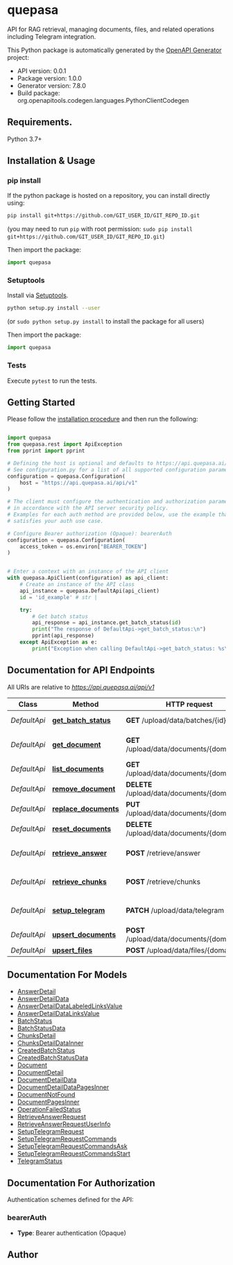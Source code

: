 # quepasa
API for RAG retrieval, managing documents, files, and related operations including Telegram integration.

This Python package is automatically generated by the [OpenAPI Generator](https://openapi-generator.tech) project:

- API version: 0.0.1
- Package version: 1.0.0
- Generator version: 7.8.0
- Build package: org.openapitools.codegen.languages.PythonClientCodegen

## Requirements.

Python 3.7+

## Installation & Usage
### pip install

If the python package is hosted on a repository, you can install directly using:

```sh
pip install git+https://github.com/GIT_USER_ID/GIT_REPO_ID.git
```
(you may need to run `pip` with root permission: `sudo pip install git+https://github.com/GIT_USER_ID/GIT_REPO_ID.git`)

Then import the package:
```python
import quepasa
```

### Setuptools

Install via [Setuptools](http://pypi.python.org/pypi/setuptools).

```sh
python setup.py install --user
```
(or `sudo python setup.py install` to install the package for all users)

Then import the package:
```python
import quepasa
```

### Tests

Execute `pytest` to run the tests.

## Getting Started

Please follow the [installation procedure](#installation--usage) and then run the following:

```python

import quepasa
from quepasa.rest import ApiException
from pprint import pprint

# Defining the host is optional and defaults to https://api.quepasa.ai/api/v1
# See configuration.py for a list of all supported configuration parameters.
configuration = quepasa.Configuration(
    host = "https://api.quepasa.ai/api/v1"
)

# The client must configure the authentication and authorization parameters
# in accordance with the API server security policy.
# Examples for each auth method are provided below, use the example that
# satisfies your auth use case.

# Configure Bearer authorization (Opaque): bearerAuth
configuration = quepasa.Configuration(
    access_token = os.environ["BEARER_TOKEN"]
)


# Enter a context with an instance of the API client
with quepasa.ApiClient(configuration) as api_client:
    # Create an instance of the API class
    api_instance = quepasa.DefaultApi(api_client)
    id = 'id_example' # str | 

    try:
        # Get batch status
        api_response = api_instance.get_batch_status(id)
        print("The response of DefaultApi->get_batch_status:\n")
        pprint(api_response)
    except ApiException as e:
        print("Exception when calling DefaultApi->get_batch_status: %s\n" % e)

```

## Documentation for API Endpoints

All URIs are relative to *https://api.quepasa.ai/api/v1*

Class | Method | HTTP request | Description
------------ | ------------- | ------------- | -------------
*DefaultApi* | [**get_batch_status**](docs/DefaultApi.md#get_batch_status) | **GET** /upload/data/batches/{id} | Get batch status
*DefaultApi* | [**get_document**](docs/DefaultApi.md#get_document) | **GET** /upload/data/documents/{domain}/{id} | Get document details
*DefaultApi* | [**list_documents**](docs/DefaultApi.md#list_documents) | **GET** /upload/data/documents/{domain} | List documents
*DefaultApi* | [**remove_document**](docs/DefaultApi.md#remove_document) | **DELETE** /upload/data/documents/{domain}/{id} | Remove document
*DefaultApi* | [**replace_documents**](docs/DefaultApi.md#replace_documents) | **PUT** /upload/data/documents/{domain} | Replace documents
*DefaultApi* | [**reset_documents**](docs/DefaultApi.md#reset_documents) | **DELETE** /upload/data/documents/{domain} | Reset documents
*DefaultApi* | [**retrieve_answer**](docs/DefaultApi.md#retrieve_answer) | **POST** /retrieve/answer | Retrieve answers or search data
*DefaultApi* | [**retrieve_chunks**](docs/DefaultApi.md#retrieve_chunks) | **POST** /retrieve/chunks | Retrieve answers or search data
*DefaultApi* | [**setup_telegram**](docs/DefaultApi.md#setup_telegram) | **PATCH** /upload/data/telegram | Setup Telegram integration
*DefaultApi* | [**upsert_documents**](docs/DefaultApi.md#upsert_documents) | **POST** /upload/data/documents/{domain} | Upsert documents
*DefaultApi* | [**upsert_files**](docs/DefaultApi.md#upsert_files) | **POST** /upload/data/files/{domain} | Upsert files


## Documentation For Models

 - [AnswerDetail](docs/AnswerDetail.md)
 - [AnswerDetailData](docs/AnswerDetailData.md)
 - [AnswerDetailDataLabeledLinksValue](docs/AnswerDetailDataLabeledLinksValue.md)
 - [AnswerDetailDataLinksValue](docs/AnswerDetailDataLinksValue.md)
 - [BatchStatus](docs/BatchStatus.md)
 - [BatchStatusData](docs/BatchStatusData.md)
 - [ChunksDetail](docs/ChunksDetail.md)
 - [ChunksDetailDataInner](docs/ChunksDetailDataInner.md)
 - [CreatedBatchStatus](docs/CreatedBatchStatus.md)
 - [CreatedBatchStatusData](docs/CreatedBatchStatusData.md)
 - [Document](docs/Document.md)
 - [DocumentDetail](docs/DocumentDetail.md)
 - [DocumentDetailData](docs/DocumentDetailData.md)
 - [DocumentDetailDataPagesInner](docs/DocumentDetailDataPagesInner.md)
 - [DocumentNotFound](docs/DocumentNotFound.md)
 - [DocumentPagesInner](docs/DocumentPagesInner.md)
 - [OperationFailedStatus](docs/OperationFailedStatus.md)
 - [RetrieveAnswerRequest](docs/RetrieveAnswerRequest.md)
 - [RetrieveAnswerRequestUserInfo](docs/RetrieveAnswerRequestUserInfo.md)
 - [SetupTelegramRequest](docs/SetupTelegramRequest.md)
 - [SetupTelegramRequestCommands](docs/SetupTelegramRequestCommands.md)
 - [SetupTelegramRequestCommandsAsk](docs/SetupTelegramRequestCommandsAsk.md)
 - [SetupTelegramRequestCommandsStart](docs/SetupTelegramRequestCommandsStart.md)
 - [TelegramStatus](docs/TelegramStatus.md)


<a id="documentation-for-authorization"></a>
## Documentation For Authorization


Authentication schemes defined for the API:
<a id="bearerAuth"></a>
### bearerAuth

- **Type**: Bearer authentication (Opaque)


## Author




